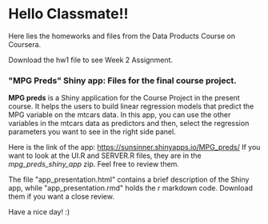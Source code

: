# Hello Classmate!! 

Here lies the homeworks and files from the Data Products Course on Coursera.

Download the hw1 file to see Week 2 Assignment.

### "MPG Preds" Shiny app: Files for the final course project. 
**MPG preds** is a Shiny application for the Course Project in the present course. It helps the users to build linear regression models that predict the MPG variable on the mtcars data. In this app, you can use the other variables in the mtcars data as predictors and then, select the regression parameters you want to see in the right side panel.

Here is the link of the app: https://sunsinner.shinyapps.io/MPG_preds/
If you want to look at the UI.R and SERVER.R files, they are in the *mpg_preds_shiny_app* zip. Feel free to review them. 

The file "app_presentation.html" contains a brief description of the Shiny app, while "app_presentation.rmd" holds the r markdown code. Download them if you want a close review. 

Have a nice day! :)
